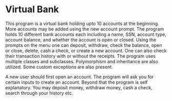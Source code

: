 # Virtual Bank
This program is a virtual bank holding upto 10 accounts at the beginning. More accounts may be added using the new account prompt. 
The program holds 10 different bank accounts each including a name, SSN, account type, account balance, and whether the account is open or closed. 
Using the prompts on the menu one can deposit, withdraw, check the balance, open or close, delete, cash a check, or create a new account.
One can also check their transaction history with or without the receipts. 
The program uses multiple classes and subclasses. Polymorphism and inheritance are also utilized. Some custom exceptions are also present. 

A new user should first open an account. The program will ask you for certain inputs to create an account. 
Beyond that the program is self explanatory. You may deposit money, withdraw money, cash a check, search through your history etc.
